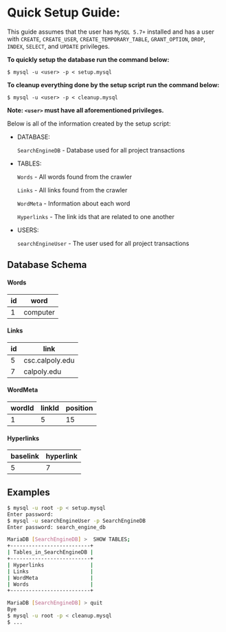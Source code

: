 # Quick Setup Guide:

This guide assumes that the user has `MySQL 5.7+` installed and has a user
with `CREATE`, `CREATE_USER`, `CREATE_TEMPORARY_TABLE`, `GRANT_OPTION`, `DROP`, `INDEX`, `SELECT`, and `UPDATE`
privileges.

**To quickly setup the database run the command below:**

`$ mysql -u <user> -p < setup.mysql`

**To cleanup everything done by the setup script run the command below:**

`$ mysql -u <user> -p < cleanup.mysql`

**Note: `<user>` must have all aforementioned privileges.**

Below is all of the information created by the setup script:

- DATABASE:

   `SearchEngineDB` - Database used for all project transactions
- TABLES:

   `Words`        - All words found from the crawler
   
   `Links`        - All links found from the crawler
   
   `WordMeta`     - Information about each word
   
   `Hyperlinks`   - The link ids that are related to one another
   
- USERS:

   `searchEngineUser` - The user used for all project transactions
   
## Database Schema
#### Words
|id|word  |
|--|------|
|1 |computer |

#### Links
|id|link|
|-|-|
|5|csc.calpoly.edu|
|7|calpoly.edu|

#### WordMeta
|wordId|linkId|position|
|-|-|-|
|1|5|15|

#### Hyperlinks
|baselink|hyperlink|
|-|-|
|5|7|

## Examples
```bash
$ mysql -u root -p < setup.mysql
Enter password:
$ mysql -u searchEngineUser -p SearchEngineDB
Enter password: search_engine_db

MariaDB [SearchEngineDB] >  SHOW TABLES;
+--------------------------+
| Tables_in_SearchEngineDB |
+--------------------------+
| Hyperlinks               |
| Links                    |
| WordMeta                 |
| Words                    |
+--------------------------+

MariaDB [SearchEngineDB] > quit
Bye
$ mysql -u root -p < cleanup.mysql
$ ...
```
